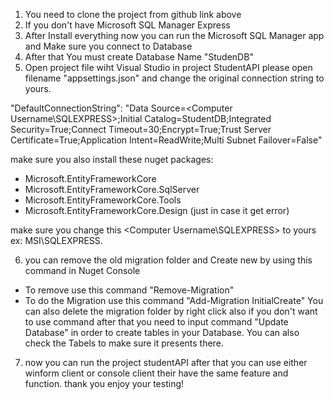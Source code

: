 1. You need to clone the project from github link above
2. If you don't have Microsoft SQL Manager Express
3. After Install everything now you can run the Microsoft SQL Manager app and Make sure you connect to Database
4. After that You must create Database Name "StudenDB"
5. Open project file wiht Visual Studio in project StudentAPI please open filename "appsettings.json" and change the original connection string to yours.

"DefaultConnectionString": "Data Source=<Computer Username\\SQLEXPRESS>;Initial Catalog=StudentDB;Integrated Security=True;Connect Timeout=30;Encrypt=True;Trust Server Certificate=True;Application Intent=ReadWrite;Multi Subnet Failover=False"

make sure you also install these nuget packages:
+ Microsoft.EntityFrameworkCore
+ Microsoft.EntityFrameworkCore.SqlServer
+ Microsoft.EntityFrameworkCore.Tools
+ Microsoft.EntityFrameworkCore.Design (just in case it get error)

make sure you change this <Computer Username\\SQLEXPRESS> to yours ex: MSI\\SQLEXPRESS.

6. you can remove the old migration folder and Create new by using this command in Nuget Console 
+ To remove use this command "Remove-Migration"
+ To do the Migration use this command "Add-Migration InitialCreate"
You can also delete the migration folder by right click also if you don't want to use command
after that you need to input command "Update Database" in order to create tables in your Database.
You can also check the Tabels to make sure it presents there.

7. now you can run the project studentAPI after that you can use either winform client or console client their have the same feature and function. thank you enjoy your testing!
